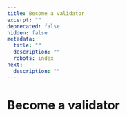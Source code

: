 ```yaml
---
title: Become a validator
excerpt: ""
deprecated: false
hidden: false
metadata:
  title: ""
  description: ""
  robots: index
next:
  description: ""
---
```


# Become a validator
